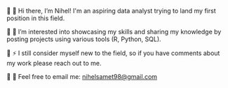 :small_blue_diamond: 👋 Hi there, I’m Nihel! I'm an aspiring data analyst trying to land my first position in this field. 

:small_blue_diamond: 🌱 I’m interested into showcasing my skills and sharing my knowledge by posting projects using various tools (R, Python, SQL). 

:small_blue_diamond: ⚡ I still consider myself new to the field, so if you have comments about my work please reach out to me.

:small_blue_diamond: :e-mail: Feel free to email me: nihelsamet98@gmail.com

<!--
**Nihel-Samet/Nihel-Samet** is a ✨ _special_ ✨ repository because its `README.md` (this file) appears on your GitHub profile.

Here are some ideas to get you started:

- 🔭 I’m currently working on ...
- 🌱 I’m currently learning ...
- 👯 I’m looking to collaborate on ...
- 🤔 I’m looking for help with ...
- 💬 Ask me about ...
- 📫 How to reach me: ...
- 😄 Pronouns: ...
- ⚡ Fun fact: ...
-->

